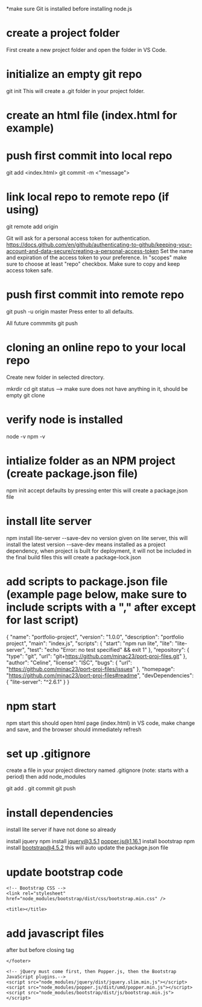 *make sure Git is installed before installing node.js

# create a project folder
First create a new project folder and open the folder in VS Code.

# initialize an empty git repo
git init
This will create a .git folder in your project folder.

# create an html file (index.html for example)

# push first commit into local repo
git add <index.html>
git commit -m <"message">

# link local repo to remote repo (if using)
git remote add origin <your remote repo URL>

Git will ask for a personal access token for authentication. 
https://docs.github.com/en/github/authenticating-to-github/keeping-your-account-and-data-secure/creating-a-personal-access-token
Set the name and expiration of the access token to your preference.
In "scopes" make sure to choose at least "repo" checkbox.
Make sure to copy and keep access token safe.

# push first commit into remote repo 
git push -u origin master
Press enter to all defaults.

All future commmits
git push

# cloning an online repo to your local repo
Create new folder in selected directory.

mkrdir <folder name>
cd <folder name>
git status --> make sure does not have anything in it, should be empty
git clone <replace this with our remote repo URL>

# verify node is installed
node -v
npm -v

# intialize folder as an NPM project (create package.json file)
npm init
accept defaults by pressing enter
this will create a package.json file

# install lite server
npm install lite-server --save-dev
no version given on lite server, this will install the latest version
--save-dev means installed as a project dependency, when project is built for deployment, it will not be included in the final build files
this will create a package-lock.json

# add scripts to package.json file (example page below, make sure to include scripts with a "," after except for last script)
{
  "name": "portfolio-project",
  "version": "1.0.0",
  "description": "portfolio project",
  "main": "index.js",
  "scripts": {
    "start": "npm run lite",
    "lite": "lite-server",
    "test": "echo \"Error: no test specified\" && exit 1"
  },
  "repository": {
    "type": "git",
    "url": "git+https://github.com/minac23/port-proj-files.git"
  },
  "author": "Celine",
  "license": "ISC",
  "bugs": {
    "url": "https://github.com/minac23/port-proj-files/issues"
  },
  "homepage": "https://github.com/minac23/port-proj-files#readme",
  "devDependencies": {
    "lite-server": "^2.6.1"
  }
}

# npm start
npm start
this should open html page (index.html) in VS code, make change and save, and the browser should immediately refresh

# set up .gitignore
create a file in your project directory named .gitignore (note: starts with a period)
then add 
node_modules

git add .
git commit
git push

# install dependencies
install lite server if have not done so already
 
install jquery
npm install jquery@3.5.1 popper.js@1.16.1
install bootstrap
npm install bootstrap@4.5.2
this will auto update the package.json file

# update bootstrap code
<head>
    <!-- Required meta tags always come first -->
    <meta charset="utf-8" />
    <meta name="viewport" content="width=device-width, initial-scale=1" />

    <!-- Bootstrap CSS -->
    <link rel="stylesheet" href="node_modules/bootstrap/dist/css/bootstrap.min.css" />

    <title></title>
</head>

# add javascript files
after </footer> but before closing </body> tag

    </footer>

    <!-- jQuery must come first, then Popper.js, then the Bootstrap JavaScript plugins.-->
    <script src="node_modules/jquery/dist/jquery.slim.min.js"></script>
    <script src="node_modules/popper.js/dist/umd/popper.min.js"></script>
    <script src="node_modules/bootstrap/dist/js/bootstrap.min.js"></script>

</body>